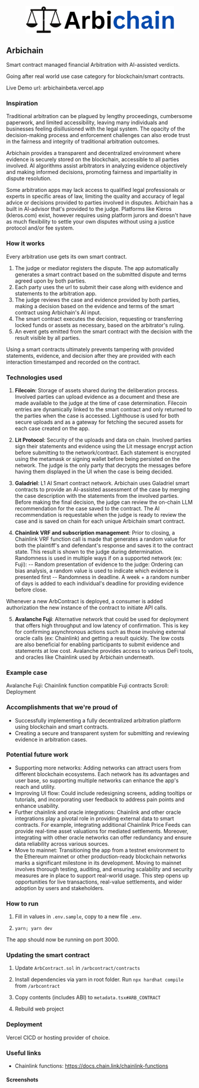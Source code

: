 <p align='center'>
    <img src='./public/logo.png' width=400 />
</p>

## Arbichain

Smart contract managed financial Arbitration with AI-assisted verdicts.

Going after real world use case category for blockchain/smart contracts.

Live Demo url: arbichainbeta.vercel.app


<!-- Demo video: -->

### Inspiration

Traditional arbitration can be plagued by lengthy proceedings, cumbersome paperwork, and limited accessibility, leaving many individuals and businesses feeling disillusioned with the legal system. The opacity of the decision-making process and enforcement challenges can also erode trust in the fairness and integrity of traditional arbitration outcomes.

Arbichain provides a transparent and decentralized environment where evidence is securely stored on the blockchain, accessible to all parties involved. AI algorithms assist arbitrators in analyzing evidence objectively and making informed decisions, promoting fairness and impartiality in dispute resolution.

Some arbitration apps may lack access to qualified legal professionals or experts in specific areas of law, limiting the quality and accuracy of legal advice or decisions provided to parties involved in disputes. Arbichain has a built in AI-advisor that's provided to the judge. Platforms like Kleros (kleros.com) exist, however requires using platform jurors and doesn't have as much flexibility to settle your own disputes without using a justice protocol and/or fee system.

### How it works

 <!-- Be able to create a simple arbitration thread without the overhead of signing up for a new protocol or platform and using existing blockchain networks and the Chainlink LLM. -->

Every arbitration use gets its own smart contract.

1. The judge or mediator registers the dispute. The app automatically generates a smart contract based on the submitted dispute and terms agreed upon by both parties.
2. Each party uses the url to submit their case along with evidence and statements to the arbitration app.
3. The judge reviews the case and evidence provided by both parties, making a decision based on the evidence and terms of the smart contract using Arbichain's AI input.
4. The smart contract executes the decision, requesting or transferring locked funds or assets as necessary, based on the arbitrator's ruling.
5. An event gets emitted from the smart contract with the decision with the result visible by all parties.

Using a smart contracts ultimately prevents tampering with provided statements, evidence, and decision after they are provided with each interaction timestamped and recorded on the contract.

### Technologies used

<!-- https://ethglobal.com/events/hackfs2024/prizes-->
1. <b>Filecoin</b>: Storage of assets shared during the deliberation process. Involved parties can upload evidence as a document and these are made available to the judge at the time of case determination. Filecoin entries are dynamically linked to the smart contract and only returned to the parties when the case is accessed. Lighthouse is used for both secure uploads and as a gateway for fetching the secured assets for each case created on the app. 

2. <b>Lit Protocol</b>: Security of the uploads and data on chain. Involved parties sign their statements and evidence using the Lit message encrypt action before submitting to the network/contract. Each statement is encrypted using the metamask or signing wallet before being persisted on the network. The judge is the only party that decrypts the messages before having them displayed in the UI when the case is being decided. 

3. <b>Galadriel</b>: L1 AI Smart contract network. Arbichain uses Galadriel smart contracts to provide an AI-assisted assessment of the case by merging the case description with the statements from the involved parties. Before making the final decision, the judge can review the on-chain LLM recommendation for the case saved to the contract. The AI recommendation is requestable when the judge is ready to review the case and is saved on chain for each unique Arbichain smart contract.

4. <b>Chainlink VRF and subscription management</b>: Prior to closing, a Chainlink VRF function call is made that generates a random value for both the plaintiff's and defendant's response and saves it to the contract state. This result is shown to the judge during determination. Randomness is used in multiple ways if on a supported network (ex: Fuji):
-- Random presentation of evidence to the judge: Ordering can bias analysis, a random value is used to indicate which evidence is presented first
--  Randomness in deadline. A week + a random number of days is added to each individual's deadline for providing evidence before close.

Whenever a new ArbContract is deployed, a consumer is added authorization the new instance of the contract to initiate API calls.

5. <b>Avalanche Fuji</b>: Alternative network that could be used for deployment that offers high throughput and low latency of confirmation. This is key for confirming asynchronous actions such as those involving external oracle calls (ex: Chainlink) and getting a result quickly. The low costs are also beneficial for enabling participants to submit evidence and statements at low cost. Avalanche provides access to various DeFi tools, and oracles like Chainlink used by Arbichain underneath.

<!-- Huddle01: Video meeting between participants. Huddle can be used by the judge to initiate a closing session and invite the participants. -->

### Example case


Avalanche Fuji: Chainlink function compatible Fuji contracts
Scroll: Deployment
<!-- (address real world problems) -->
<!-- Avalanche?: https://docs.google.com/document/d/1XYYRz5dXlRcDCb9jH6eGzClPQ8VBrXre6zM9U8cDBQs/edit -->
<!-- Scroll: Use as infra, no need in demo video -->


### Accomplishments that we're proud of
* Successfully implementing a fully decentralized arbitration platform using blockchain and smart contracts.
* Creating a secure and transparent system for submitting and reviewing evidence in arbitration cases.

### Potential future work
* Supporting more networks: Adding networks can attract users from different blockchain ecosystems. Each network has its advantages and user base, so supporting multiple networks can enhance the app's reach and utility.
* Improving UI flow: Could include redesigning screens, adding tooltips or tutorials, and incorporating user feedback to address pain points and enhance usability.
* Further chainlink and oracle integrations: Chainlink and other oracle integrations play a pivotal role in providing external data to smart contracts. For example, integrating additional Chainlink Price Feeds can provide real-time asset valuations for mediated settlements. Moreover, integrating with other oracle networks can offer redundancy and ensure data reliability across various sources.
* Move to mainnet: Transitioning the app from a testnet environment to the Ethereum mainnet or other production-ready blockchain networks marks a significant milestone in its development. Moving to mainnet involves thorough testing, auditing, and ensuring scalability and security measures are in place to support real-world usage. This step opens up opportunities for live transactions, real-value settlements, and wider adoption by users and stakeholders.

### How to run

1. Fill in values in `.env.sample`, copy to a new file `.env`.

2. `yarn; yarn dev`

The app should now be running on port 3000.

### Updating the smart contract

1. Update `ArbContract.sol` in `/arbcontract/contracts`

2. Install dependencies via yarn in root folder. Run `npx hardhat compile` from `/arbcontract`

3. Copy contents (includes ABI) to `metadata.tsx#ARB_CONTRACT`

4. Rebuild web project

### Deployment

Vercel CICD or hosting provider of choice.


### Useful links
* Chainlink functions: https://docs.chain.link/chainlink-functions

<!--
Arbichain
Demo

-->

#### Screenshots
